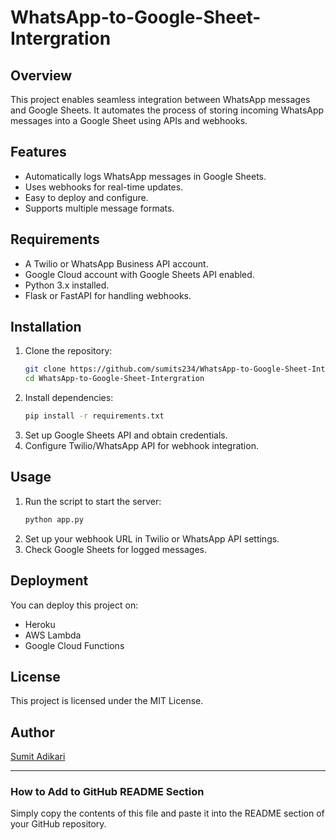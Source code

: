 # WhatsApp-to-Google-Sheet-Intergration


## Overview
This project enables seamless integration between WhatsApp messages and Google Sheets. It automates the process of storing incoming WhatsApp messages into a Google Sheet using APIs and webhooks.

## Features
- Automatically logs WhatsApp messages in Google Sheets.
- Uses webhooks for real-time updates.
- Easy to deploy and configure.
- Supports multiple message formats.

## Requirements
- A Twilio or WhatsApp Business API account.
- Google Cloud account with Google Sheets API enabled.
- Python 3.x installed.
- Flask or FastAPI for handling webhooks.

## Installation
1. Clone the repository:
   ```bash
   git clone https://github.com/sumits234/WhatsApp-to-Google-Sheet-Intergration.git
   cd WhatsApp-to-Google-Sheet-Intergration
   ```
2. Install dependencies:
   ```bash
   pip install -r requirements.txt
   ```
3. Set up Google Sheets API and obtain credentials.
4. Configure Twilio/WhatsApp API for webhook integration.

## Usage
1. Run the script to start the server:
   ```bash
   python app.py
   ```
2. Set up your webhook URL in Twilio or WhatsApp API settings.
3. Check Google Sheets for logged messages.

## Deployment
You can deploy this project on:
- Heroku
- AWS Lambda
- Google Cloud Functions

## License
This project is licensed under the MIT License.

## Author
[Sumit Adikari](https://github.com/sumits234)

---

### How to Add to GitHub README Section
Simply copy the contents of this file and paste it into the README section of your GitHub repository.


